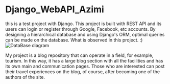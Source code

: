# Django_WebAPI_Azimi
 this is a test project with Django.
 This project is built with REST API and its users can login or register through Google, Facebook, etc accounts.
 By designing a hierarchical database and using Django's ORM, optimal queries can be made on the database. What is observed in this project. :)
![DataBase diagram](https://github.com/fatemeh-azimi/Django_WebAPI_Azimi/assets/65613115/136f2000-4624-48f6-8570-446e65a9ee75)


My project is a blog repository that can operate in a field, for example, tourism. In this way, it has a large blog section with all the facilities and has its own main and communication pages. Those who are interested can post their travel experiences on the blog, of course, after becoming one of the authors of the site.
